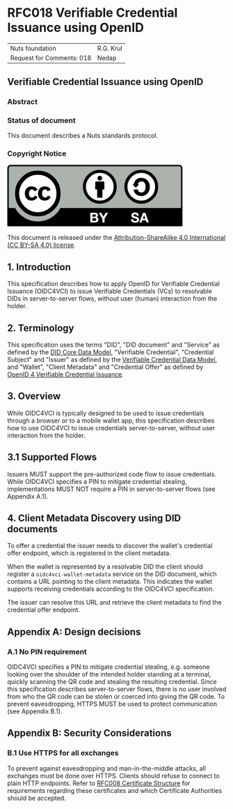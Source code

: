 # RFC018 Verifiable Credential Issuance using OpenID

|                           |           |
|:--------------------------|:----------|
| Nuts foundation           | R.G. Krul |
| Request for Comments: 018 | Nedap     |

## Verifiable Credential Issuance using OpenID

### Abstract

### Status of document

This document describes a Nuts standards protocol.

### Copyright Notice

![](../.gitbook/assets/license.png)

This document is released under the [Attribution-ShareAlike 4.0 International \(CC BY-SA 4.0\) license](https://creativecommons.org/licenses/by-sa/4.0/).

## 1. Introduction

This specification describes how to apply OpenID for Verifiable Credential Issuance (OIDC4VCI) to issue Verifiable Credentials (VCs)
to resolvable DIDs in server-to-server flows, without user (human) interaction from the holder.

## 2. Terminology

This specification uses the terms "DID", "DID document" and "Service" as defined by the [DID Core Data Model](https://www.w3.org/TR/did-core/),
"Verifiable Credential", "Credential Subject" and "Issuer" as defined by the [Verifiable Credential Data Model](https://www.w3.org/TR/vc-data-model/), and
"Wallet", "Client Metadata" and "Credential Offer" as defined by [OpenID 4 Verifiable Credential Issuance](https://openid.net/specs/openid-4-verifiable-credential-issuance-1_0.html).

## 3. Overview

While OIDC4VCI is typically designed to be used to issue credentials through a browser or to a mobile wallet app,
this specification describes how to use OIDC4VCI to issue credentials server-to-server, without user interaction from the holder.

## 3.1 Supported Flows

Issuers MUST support the pre-authorized code flow to issue credentials.
While OIDC4VCI specifies a PIN to mitigate credential stealing,
implementations MUST NOT require a PIN in server-to-server flows (see Appendix A.1).

## 4. Client Metadata Discovery using DID documents

To offer a credential the issuer needs to discover the wallet's credential offer endpoint, which is registered in the client metadata.

When the wallet is represented by a resolvable DID the client should register a `oidc4vci-wallet-metadata` service on the DID document,
which contains a URL pointing to the client metadata. This indicates the wallet supports receiving credentials according to the OIDC4VCI specification.

The issuer can resolve this URL and retrieve the client metadata to find the credential offer endpoint.

## Appendix A: Design decisions

### A.1 No PIN requirement

OIDC4VCI specifies a PIN to mitigate credential stealing,
e.g. someone looking over the shoulder of the intended holder standing at a terminal,
quickly scanning the QR code and stealing the resulting credential.
Since this specification describes server-to-server flows, there is no user involved from who the QR code can be stolen
or coerced into giving the QR code.
To prevent eavesdropping, HTTPS MUST be used to protect communication (see Appendix B.1).

## Appendix B: Security Considerations

### B.1 Use HTTPS for all exchanges

To prevent against eavesdropping and man-in-the-middle attacks, all exchanges must be done over HTTPS.
Clients should refuse to connect to plain HTTP endpoints.
Refer to [RFC008 Certificate Structure](rfc008-certificate-structure.md) for requirements regarding these certificates and which Certificate Authorities should be accepted.

